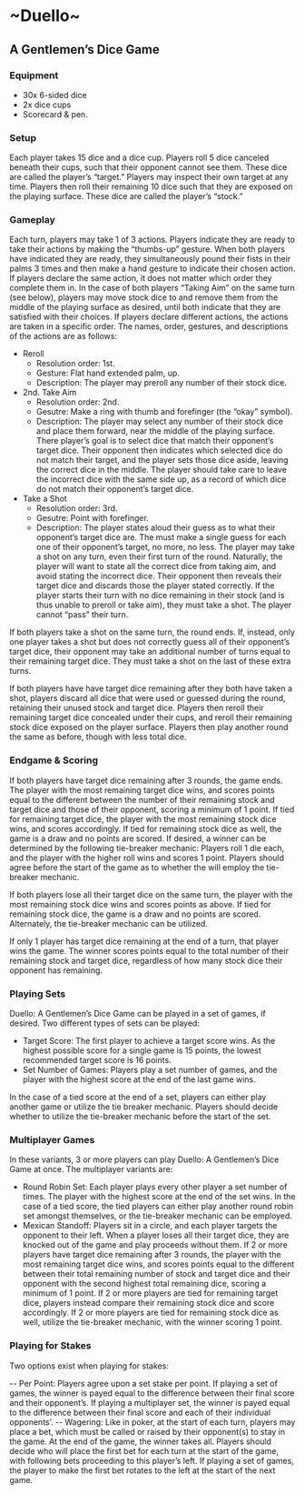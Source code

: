 # ~Duello~
## A Gentlemen’s Dice Game

### Equipment

- 30x 6-sided dice
- 2x dice cups
- Scorecard & pen.

### Setup

Each player takes 15 dice and a dice cup. Players roll 5 dice canceled beneath their cups, such that their opponent cannot see them. These dice are called the player’s “target.” Players may inspect their own target at any time. Players then roll their remaining 10 dice such that they are exposed on the playing surface. These dice are called the player’s “stock.”

### Gameplay

Each turn, players may take 1 of 3 actions. Players indicate they are ready to take their actions by making the “thumbs-up” gesture. When both players have indicated they are ready, they simultaneously pound their fists in their palms 3 times and then make a hand gesture to indicate their chosen action. If players declare the same action, it does not matter which order they complete them in. In the case of both players “Taking Aim” on the same turn (see below), players may move stock dice to and remove them from the middle of the playing surface as desired, until both indicate that they are satisfied with their choices. If players declare different actions, the actions are taken in a specific order. The names, order, gestures, and descriptions of the actions are as follows:

- Reroll
  - Resolution order: 1st.
  - Gesture: Flat hand extended palm, up. 
  - Description: The player may preroll any number of their stock dice.
- 2nd. Take Aim 
  - Resolution order: 2nd.
  - Gesutre: Make a ring with thumb and forefinger (the “okay” symbol).
  - Description: The player may select any number of their stock dice and place them forward, near the middle of the playing surface. There player’s goal is to select dice that match their opponent’s target dice. Their opponent then indicates which selected dice do not match their target, and the player sets those dice aside, leaving the correct dice in the middle. The player should take care to leave the incorrect dice with the same side up, as a record of which dice do not match their opponent’s target dice.
- Take a Shot
  - Resolution order: 3rd.
  - Gesutre: Point with forefinger.
  - Description: The player states aloud their guess as to what their opponent’s target dice are. The must make a single guess for each one of their opponent’s target, no more, no less. The player may take a shot on any turn, even their first turn of the round. Naturally, the player will want to state all the correct dice from taking aim, and avoid stating the incorrect dice. Their opponent then reveals their target dice and discards those the player stated correctly. If the player starts their turn with no dice remaining in their stock (and is thus unable to preroll or take aim), they must take a shot. The player cannot “pass” their turn.

If both players take a shot on the same turn, the round ends. If, instead, only one player takes a shot but does not correctly guess all of their opponent’s target dice, their opponent may take an additional number of turns equal to their remaining target dice. They must take a shot on the last of these extra turns.

If both players have have target dice remaining after they both have taken a shot, players discard all dice that were used or guessed during the round, retaining their unused stock and target dice. Players then reroll their remaining target dice concealed under their cups, and reroll their remaining stock dice exposed on the player surface. Players then play another round the same as before, though with less total dice.

### Endgame & Scoring

If both players have target dice remaining after 3 rounds, the game ends. The player with the most remaining target dice wins, and scores points equal to the different between the number of their remaining stock and target dice and those of their opponent, scoring a minimum of 1 point. If tied for remaining target dice, the player with the most remaining stock dice wins, and scores accordingly. If tied for remaining stock dice as well, the game is a draw and no points are scored. If desired, a winner can be determined by the following tie-breaker mechanic: Players roll 1 die each, and the player with the higher roll wins and scores 1 point. Players should agree before the start of the game as to whether the will employ the tie-breaker mechanic.

If both players lose all their target dice on the same turn, the player with the most remaining stock dice wins and scores points as above. If tied for remaining stock dice, the game is a draw and no points are scored. Alternately, the tie-breaker mechanic can be utilized.

If only 1 player has target dice remaining at the end of a turn, that player wins the game. The winner scores points equal to the total number of their remaining stock and target dice, regardless of how many stock dice their opponent has remaining.

### Playing Sets

Duello: A Gentlemen’s Dice Game can be played in a set of games, if desired. Two different types of sets can be played:

- Target Score: The first player to achieve a target score wins. As the highest possible score for a single game is 15 points, the lowest recommended target score is 16 points.
- Set Number of Games: Players play a set number of games, and the player with the highest score at the end of the last game wins.

In the case of a tied score at the end of a set, players can either play another game or utilize the tie breaker mechanic. Players should decide whether to utilize the tie-breaker mechanic before the start of the set.

### Multiplayer Games

In these variants, 3 or more players can play Duello: A Gentlemen’s Dice Game at once. The multiplayer variants are:

- Round Robin Set: Each player plays every other player a set number of times. The player with the highest score at the end of the set wins. In the case of a tied score, the tied players can either play another round robin set amongst themselves, or the tie-breaker mechanic can be employed.
- Mexican Standoff: Players sit in a circle, and each player targets the opponent to their left. When a player loses all their target dice, they are knocked out of the game and play proceeds without them. If 2 or more players have target dice remaining after 3 rounds, the player with the most remaining target dice wins, and scores points equal to the different between their total remaining number of stock and target dice and their opponent with the second highest total remaining dice, scoring a minimum of 1 point. If 2 or more players are tied for remaining target dice, players instead compare their remaining stock dice and score accordingly. If 2 or more players are tied for remaining stock dice as well, utilize the tie-breaker mechanic, with the winner scoring 1 point.

### Playing for Stakes

Two options exist when playing for stakes:

-- Per Point: Players agree upon a set stake per point. If playing a set of games, the winner is payed equal to the difference between their final score and their opponent’s. If playing a multiplayer set, the winner is payed equal to the difference between their final score and each of their individual opponents’.
-- Wagering: Like in poker, at the start of each turn, players may place a bet, which must be called or raised by their opponent(s) to stay in the game. At the end of the game, the winner takes all. Players should decide who will place the first bet for each turn at the start of the game, with following bets proceeding to this player’s left. If playing a set of games, the player to make the first bet rotates to the left at the start of the next game.
